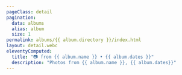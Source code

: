 ```yaml
---
pageClass: detail
pagination:
  data: albums
  alias: album
  size: 1
permalink: albums/{{ album.directory }}/index.html
layout: detail.webc
eleventyComputed:
  title: "📷 from {{ album.name }} • {{ album.dates }}"
  description: "Photos from {{ album.name }}, {{ album.dates}}"
---
```


<photo webc:for="(photo, index) of this.photoData.filter(item => item.directory === album.directory)" :photo="photo" :index="index + 1" :prevdisabled="index === 0 ? true:false" :nextdisabled="index + 1 === this.photoData.filter(item => item.directory === album.directory).length ? true:false" webc:nokeep></photo>
